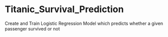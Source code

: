 # Titanic_Survival_Prediction
Create and Train Logistic Regression Model which predicts  whether a given passenger survived or not
